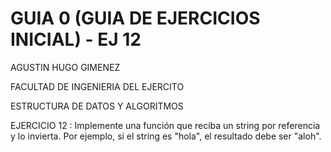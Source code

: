 # GUIA 0 (GUIA DE EJERCICIOS INICIAL) - EJ 12
AGUSTIN HUGO GIMENEZ

FACULTAD DE INGENIERIA DEL EJERCITO

ESTRUCTURA DE DATOS Y ALGORITMOS

 EJERCICIO 12 : Implemente una función que reciba un string por referencia y lo invierta. Por
ejemplo, si el string es "hola", el resultado debe ser "aloh".
